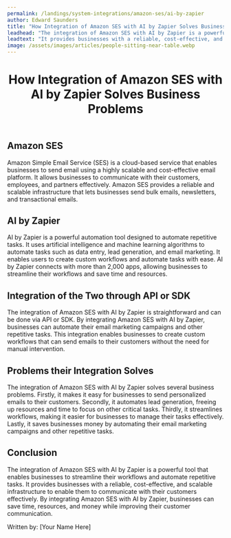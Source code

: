 ```yaml
---
permalink: /landings/system-integrations/amazon-ses/ai-by-zapier
author: Edward Saunders
title: "How Integration of Amazon SES with AI by Zapier Solves Business Problems"
leadhead: "The integration of Amazon SES with AI by Zapier is a powerful tool that enables businesses to streamline their workflows and automate repetitive tasks"
leadtext: "It provides businesses with a reliable, cost-effective, and scalable infrastructure to enable them to communicate with their customers effectively. By integrating Amazon SES with AI by Zapier, businesses can save time, resources, and money while improving their customer communication."
image: /assets/images/articles/people-sitting-near-table.webp
---
```

<div class="arttext">	<header>
		<h1>How Integration of Amazon SES with AI by Zapier Solves Business Problems</h1>
	</header>
	<main>
		<section>
			<h2>Amazon SES</h2>
			<p>Amazon Simple Email Service (SES) is a cloud-based service that enables businesses to send email using a highly scalable and cost-effective email platform. It allows businesses to communicate with their customers, employees, and partners effectively. Amazon SES provides a reliable and scalable infrastructure that lets businesses send bulk emails, newsletters, and transactional emails.</p>
		</section>
		<section>
			<h2>AI by Zapier</h2>
			<p>AI by Zapier is a powerful automation tool designed to automate repetitive tasks. It uses artificial intelligence and machine learning algorithms to automate tasks such as data entry, lead generation, and email marketing. It enables users to create custom workflows and automate tasks with ease. AI by Zapier connects with more than 2,000 apps, allowing businesses to streamline their workflows and save time and resources.</p>
		</section>
		<section>
			<h2>Integration of the Two through API or SDK</h2>
			<p>The integration of Amazon SES with AI by Zapier is straightforward and can be done via API or SDK. By integrating Amazon SES with AI by Zapier, businesses can automate their email marketing campaigns and other repetitive tasks. This integration enables businesses to create custom workflows that can send emails to their customers without the need for manual intervention.</p>
		</section>
		<section>
			<h2>Problems their Integration Solves</h2>
			<p>The integration of Amazon SES with AI by Zapier solves several business problems. Firstly, it makes it easy for businesses to send personalized emails to their customers. Secondly, it automates lead generation, freeing up resources and time to focus on other critical tasks. Thirdly, it streamlines workflows, making it easier for businesses to manage their tasks effectively. Lastly, it saves businesses money by automating their email marketing campaigns and other repetitive tasks.</p>
		</section>
		<section>
			<h2>Conclusion</h2>
			<p>The integration of Amazon SES with AI by Zapier is a powerful tool that enables businesses to streamline their workflows and automate repetitive tasks. It provides businesses with a reliable, cost-effective, and scalable infrastructure to enable them to communicate with their customers effectively. By integrating Amazon SES with AI by Zapier, businesses can save time, resources, and money while improving their customer communication.</p>
		</section>
	</main>
	<footer>
		<p>Written by: [Your Name Here]</p>
	</footer>
</div>